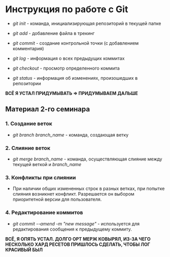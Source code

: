 # Инструкция по работе с Git

* *git init* - команда, инициализирующая репозиторий в текущей папке

* *git add* - добавление файла в трекинг

* *git commit* - создание контрольной точки (с добавлением комментария)

* *git log* - информация о всех предыдущих коммитах
* *git checkout* - просмотр определенного коммита
* *git status* - информация об изменениях, произошедших в репозитории

**ВСЁ  Я УСТАЛ ПРИДУМЫВАТЬ => ПРИДУМЫВАЕМ ДАЛЬШЕ**

## Материал 2-го семинара
### 1. Создание веток

* *git branch branch_name* - команда, создающая ветку

### 2. Слияние веток

* *git merge branch_name* - команда, осуществляющая слияние между текущей веткой и *branch_name*

### 3. Конфликты при слиянии

* При наличии общих измененных строк в разных ветках, при попытке слияния возникнет конфликт. Разрешается он выбором приоритетной версии для пользователя.

### 4. Редактирование коммитов
* *git commit --amend -m "new message"* - используется для редактирования сообщения к предыдущему коммиту.

**ВСЁ, Я ОПЯТЬ УСТАЛ. ДОЛГО ОРТ МЕРЖ КОВЫРЯЛ, ИЗ-ЗА ЧЕГО НЕСКОЛЬКО ХАРД РЕСЕТОВ ПРИШЛОСЬ CДЕЛАТЬ, ЧТОБЫ ЛОГ КРАСИВЫЙ БЫЛ**